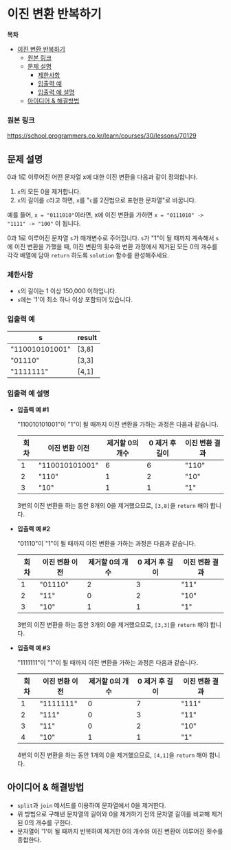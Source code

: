# 이진 변환 반복하기

**목차**

- [이진 변환 반복하기](#이진-변환-반복하기)
    - [원본 링크](#원본-링크)
  - [문제 설명](#문제-설명)
    - [제한사항](#제한사항)
    - [입출력 예](#입출력-예)
    - [입출력 예 설명](#입출력-예-설명)
  - [아이디어 & 해결방법](#아이디어--해결방법)

### 원본 링크

https://school.programmers.co.kr/learn/courses/30/lessons/70129

## 문제 설명

0과 1로 이루어진 어떤 문자열 x에 대한 이진 변환을 다음과 같이 정의합니다.

1. `x`의 모든 0을 제거합니다.
2. `x`의 길이를 `c`라고 하면, `x`를 "`c`를 2진법으로 표현한 문자열"로 바꿉니다.

예를 들어, `x = "0111010"`이라면, x에 이진 변환을 가하면 `x = "0111010" -> "1111" -> "100"` 이 됩니다.

0과 1로 이루어진 문자열 `s`가 매개변수로 주어집니다. `s`가 "1"이 될 때까지 계속해서 `s`에 이진 변환을 가했을 때, 이진 변환의 횟수와 변환 과정에서 제거된 모든 0의 개수를 각각 배열에 담아 `return` 하도록 `solution` 함수를 완성해주세요.

### 제한사항

- `s`의 길이는 1 이상 150,000 이하입니다.
- `s`에는 '1'이 최소 하나 이상 포함되어 있습니다.

### 입출력 예

| s              | result |
| -------------- | ------ |
| "110010101001" | [3,8]  |
| "01110"        | [3,3]  |
| "1111111"      | [4,1]  |

### 입출력 예 설명

- **입출력 예 #1**

  "110010101001"이 "1"이 될 때까지 이진 변환을 가하는 과정은 다음과 같습니다.

  | 회차 | 이진 변환 이전 | 제거할 0의 개수 | 0 제거 후 길이 | 이진 변환 결과 |
  | ---- | -------------- | --------------- | -------------- | -------------- |
  | 1    | "110010101001" | 6               | 6              | "110"          |
  | 2    | "110"          | 1               | 2              | "10"           |
  | 3    | "10"           | 1               | 1              | "1"            |

  3번의 이진 변환을 하는 동안 8개의 0을 제거했으므로, `[3,8]`을 `return` 해야 합니다.

- **입출력 예 #2**

  "01110"이 "1"이 될 때까지 이진 변환을 가하는 과정은 다음과 같습니다.

  | 회차 | 이진 변환 이전 | 제거할 0의 개수 | 0 제거 후 길이 | 이진 변환 결과 |
  | ---- | -------------- | --------------- | -------------- | -------------- |
  | 1    | "01110"        | 2               | 3              | "11"           |
  | 2    | "11"           | 0               | 2              | "10"           |
  | 3    | "10"           | 1               | 1              | "1"            |

  3번의 이진 변환을 하는 동안 3개의 0을 제거했으므로, `[3,3]`을 `return` 해야 합니다.

- **입출력 예 #3**

  "1111111"이 "1"이 될 때까지 이진 변환을 가하는 과정은 다음과 같습니다.

  | 회차 | 이진 변환 이전 | 제거할 0의 개수 | 0 제거 후 길이 | 이진 변환 결과 |
  | ---- | -------------- | --------------- | -------------- | -------------- |
  | 1    | "1111111"      | 0               | 7              | "111"          |
  | 2    | "111"          | 0               | 3              | "11"           |
  | 3    | "11"           | 0               | 2              | "10"           |
  | 4    | "10"           | 1               | 1              | "1"            |

  4번의 이진 변환을 하는 동안 1개의 0을 제거했으므로, `[4,1]`을 `return` 해야 합니다.

## 아이디어 & 해결방법

- `split`과 `join` 메서드를 이용하여 문자열에서 0을 제거한다.
- 위 방법으로 구해낸 문자열의 길이와 0을 제거하기 전의 문자열 길이를 비교해 제거된 0의 개수를 구한다.
- 문자열이 '1'이 될 때까지 반복하여 제거한 0의 개수와 이진 변환이 이루어진 횟수를 종합한다.
